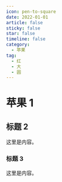 ```yaml
---
icon: pen-to-square
date: 2022-01-01
article: false
sticky: false
star: false
timeline: false
category:
  - 苹果
tag:
  - 红
  - 大
  - 圆
---
```


# 苹果 1

## 标题 2

这里是内容。

### 标题 3

这里是内容。
